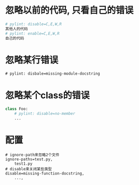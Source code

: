 # 忽略以前的代码, 只看自己的错误
```python
# pylint: disable=C,E,W,R
其他人的代码
# pylint: enable=C,E,W,R
自己的代码
```

# 忽略某行错误
```
# pylint: disbale=missing-module-docstring
```

# 忽略某个class的错误
```python
class Foo:
    # pylint: disable=no-member
    ...
```

# 配置
```
# ignore-path来忽略2个文件
ignore-paths=test.py,
    test1.py
# disable来关闭某些类型
disable=missing-function-docstring,
    ...,
```

